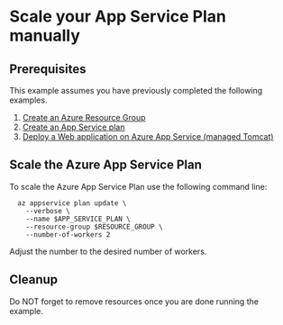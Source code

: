
# Scale your App Service Plan manually

## Prerequisites

This example assumes you have previously completed the following examples.

1. [Create an Azure Resource Group](../../group/create/)
1. [Create an App Service plan](../create/)
1. [Deploy a Web application on Azure App Service (managed Tomcat)](../../webapp/tomcat-helloworld/)

## Scale the Azure App Service Plan

To scale the Azure App Service Plan use the following command line:

```shell
  az appservice plan update \
    --verbose \
    --name $APP_SERVICE_PLAN \
    --resource-group $RESOURCE_GROUP \
    --number-of-workers 2
```

Adjust the number to the desired number of workers.

## Cleanup

Do NOT forget to remove resources once you are done running the example.

